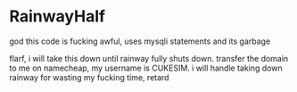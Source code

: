 # RainwayHalf
god this code is fucking awful, uses mysqli statements and its garbage

flarf, i will take this down until rainway fully shuts down. transfer the domain to me on namecheap, my username is CUKESIM. i will handle taking down rainway for wasting my fucking time, retard
